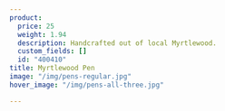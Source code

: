 ```yaml
---
product:
  price: 25
  weight: 1.94
  description: Handcrafted out of local Myrtlewood.
  custom_fields: []
  id: "400410"
title: Myrtlewood Pen
image: "/img/pens-regular.jpg"
hover_image: "/img/pens-all-three.jpg"

---
```

